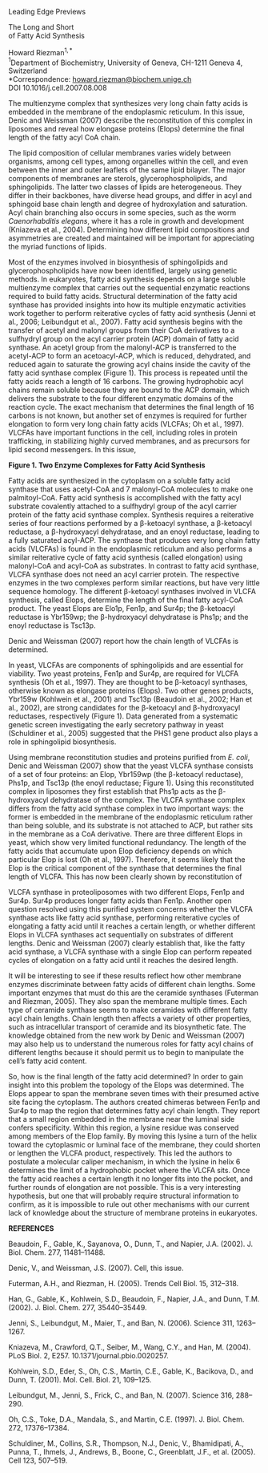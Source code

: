 
Leading Edge
Previews

The Long and Short  
of Fatty Acid Synthesis  

Howard Riezman${}^{1,*}$  
${}^{1}$Department of Biochemistry, University of Geneva, CH-1211 Geneva 4, Switzerland  
*Correspondence: howard.riezman@biochem.unige.ch  
DOI 10.1016/j.cell.2007.08.008  

The multienzyme complex that synthesizes very long chain fatty acids is embedded in the membrane of the endoplasmic reticulum. In this issue, Denic and Weissman (2007) describe the reconstitution of this complex in liposomes and reveal how elongase proteins (Elops) determine the final length of the fatty acyl CoA chain.

The lipid composition of cellular membranes varies widely between organisms, among cell types, among organelles within the cell, and even between the inner and outer leaflets of the same lipid bilayer. The major components of membranes are sterols, glycerophospholipids, and sphingolipids. The latter two classes of lipids are heterogeneous. They differ in their backbones, have diverse head groups, and differ in acyl and sphingoid base chain length and degree of hydroxylation and saturation. Acyl chain branching also occurs in some species, such as the worm *Caenorhabditis elegans*, where it has a role in growth and development (Kniazeva et al., 2004). Determining how different lipid compositions and asymmetries are created and maintained will be important for appreciating the myriad functions of lipids.

Most of the enzymes involved in biosynthesis of sphingolipids and glycerophospholipids have now been identified, largely using genetic methods. In eukaryotes, fatty acid synthesis depends on a large soluble multienzyme complex that carries out the sequential enzymatic reactions required to build fatty acids. Structural determination of the fatty acid synthase has provided insights into how its multiple enzymatic activities work together to perform reiterative cycles of fatty acid synthesis (Jenni et al., 2006; Leibundgut et al., 2007). Fatty acid synthesis begins with the transfer of acetyl and malonyl groups from their CoA derivatives to a sulfhydryl group on the acyl carrier protein (ACP) domain of fatty acid synthase. An acetyl group from the malonyl-ACP is transferred to the acetyl-ACP to form an acetoacyl-ACP, which is reduced, dehydrated, and reduced again to saturate the growing acyl chains inside the cavity of the fatty acid synthase complex (Figure 1). This process is repeated until the fatty acids reach a length of 16 carbons. The growing hydrophobic acyl chains remain soluble because they are bound to the ACP domain, which delivers the substrate to the four different enzymatic domains of the reaction cycle. The exact mechanism that determines the final length of 16 carbons is not known, but another set of enzymes is required for further elongation to form very long chain fatty acids (VLCFAs; Oh et al., 1997). VLCFAs have important functions in the cell, including roles in protein trafficking, in stabilizing highly curved membranes, and as precursors for lipid second messengers. In this issue,

**Figure 1. Two Enzyme Complexes for Fatty Acid Synthesis**

Fatty acids are synthesized in the cytoplasm on a soluble fatty acid synthase that uses acetyl-CoA and 7 malonyl-CoA molecules to make one palmitoyl-CoA. Fatty acid synthesis is accomplished with the fatty acyl substrate covalently attached to a sulfhydryl group of the acyl carrier protein of the fatty acid synthase complex. Synthesis requires a reiterative series of four reactions performed by a β-ketoacyl synthase, a β-ketoacyl reductase, a β-hydroxyacyl dehydratase, and an enoyl reductase, leading to a fully saturated acyl-ACP. The synthase that produces very long chain fatty acids (VLCFAs) is found in the endoplasmic reticulum and also performs a similar reiterative cycle of fatty acid synthesis (called elongation) using malonyl-CoA and acyl-CoA as substrates. In contrast to fatty acid synthase, VLCFA synthase does not need an acyl carrier protein. The respective enzymes in the two complexes perform similar reactions, but have very little sequence homology. The different β-ketoacyl synthases involved in VLCFA synthesis, called Elops, determine the length of the final fatty acyl-CoA product. The yeast Elops are Elo1p, Fen1p, and Sur4p; the β-ketoacyl reductase is Ybr159wp; the β-hydroxyacyl dehydratase is Phs1p; and the enoyl reductase is Tsc13p.

Denic and Weissman (2007) report how the chain length of VLCFAs is determined.

In yeast, VLCFAs are components of sphingolipids and are essential for viability. Two yeast proteins, Fen1p and Sur4p, are required for VLCFA synthesis (Oh et al., 1997). They are thought to be β-ketoacyl synthases, otherwise known as elongase proteins (Elops). Two other genes products, Ybr159w (Kohlwein et al., 2001) and Tsc13p (Beaudoin et al., 2002; Han et al., 2002), are strong candidates for the β-ketoacyl and β-hydroxyacyl reductases, respectively (Figure 1). Data generated from a systematic genetic screen investigating the early secretory pathway in yeast (Schuldiner et al., 2005) suggested that the PHS1 gene product also plays a role in sphingolipid biosynthesis.

Using membrane reconstitution studies and proteins purified from *E. coli*, Denic and Weissman (2007) show that the yeast VLCFA synthase consists of a set of four proteins: an Elop, Ybr159wp (the β-ketoacyl reductase), Phs1p, and Tsc13p (the enoyl reductase; Figure 1). Using this reconstituted complex in liposomes they first establish that Phs1p acts as the β-hydroxyacyl dehydratase of the complex. The VLCFA synthase complex differs from the fatty acid synthase complex in two important ways: the former is embedded in the membrane of the endoplasmic reticulum rather than being soluble, and its substrate is not attached to ACP, but rather sits in the membrane as a CoA derivative. There are three different Elops in yeast, which show very limited functional redundancy. The length of the fatty acids that accumulate upon Elop deficiency depends on which particular Elop is lost (Oh et al., 1997). Therefore, it seems likely that the Elop is the critical component of the synthase that determines the final length of VLCFA. This has now been clearly shown by reconstitution of

VLCFA synthase in proteoliposomes with two different Elops, Fen1p and Sur4p. Sur4p produces longer fatty acids than Fen1p. Another open question resolved using this purified system concerns whether the VLCFA synthase acts like fatty acid synthase, performing reiterative cycles of elongating a fatty acid until it reaches a certain length, or whether different Elops in VLCFA synthases act sequentially on substrates of different lengths. Denic and Weissman (2007) clearly establish that, like the fatty acid synthase, a VLCFA synthase with a single Elop can perform repeated cycles of elongation on a fatty acid until it reaches the desired length.

It will be interesting to see if these results reflect how other membrane enzymes discriminate between fatty acids of different chain lengths. Some important enzymes that must do this are the ceramide synthases (Futerman and Riezman, 2005). They also span the membrane multiple times. Each type of ceramide synthase seems to make ceramides with different fatty acyl chain lengths. Chain length then affects a variety of other properties, such as intracellular transport of ceramide and its biosynthetic fate. The knowledge obtained from the new work by Denic and Weissman (2007) may also help us to understand the numerous roles for fatty acyl chains of different lengths because it should permit us to begin to manipulate the cell’s fatty acid content.

So, how is the final length of the fatty acid determined? In order to gain insight into this problem the topology of the Elops was determined. The Elops appear to span the membrane seven times with their presumed active site facing the cytoplasm. The authors created chimeras between Fen1p and Sur4p to map the region that determines fatty acyl chain length. They report that a small region embedded in the membrane near the luminal side confers specificity. Within this region, a lysine residue was conserved among members of the Elop family. By moving this lysine a turn of the helix toward the cytoplasmic or luminal face of the membrane, they could shorten or lengthen the VLCFA product, respectively. This led the authors to postulate a molecular caliper mechanism, in which the lysine in helix 6 determines the limit of a hydrophobic pocket where the VLCFA sits. Once the fatty acid reaches a certain length it no longer fits into the pocket, and further rounds of elongation are not possible. This is a very interesting hypothesis, but one that will probably require structural information to confirm, as it is impossible to rule out other mechanisms with our current lack of knowledge about the structure of membrane proteins in eukaryotes.


**REFERENCES**

Beaudoin, F., Gable, K., Sayanova, O., Dunn, T., and Napier, J.A. (2002). J. Biol. Chem. 277, 11481–11488.

Denic, V., and Weissman, J.S. (2007). Cell, this issue.

Futerman, A.H., and Riezman, H. (2005). Trends Cell Biol. 15, 312–318.

Han, G., Gable, K., Kohlwein, S.D., Beaudoin, F., Napier, J.A., and Dunn, T.M. (2002). J. Biol. Chem. 277, 35440–35449.

Jenni, S., Leibundgut, M., Maier, T., and Ban, N. (2006). Science 311, 1263–1267.

Kniazeva, M., Crawford, Q.T., Seiber, M., Wang, C.Y., and Han, M. (2004). PLoS Biol. 2, E257. 10.1371/journal.pbio.0020257.

Kohlwein, S.D., Eder, S., Oh, C.S., Martin, C.E., Gable, K., Bacikova, D., and Dunn, T. (2001). Mol. Cell. Biol. 21, 109–125.

Leibundgut, M., Jenni, S., Frick, C., and Ban, N. (2007). Science 316, 288–290.

Oh, C.S., Toke, D.A., Mandala, S., and Martin, C.E. (1997). J. Biol. Chem. 272, 17376–17384.

Schuldiner, M., Collins, S.R., Thompson, N.J., Denic, V., Bhamidipati, A., Punna, T., Ihmels, J., Andrews, B., Boone, C., Greenblatt, J.F., et al. (2005). Cell 123, 507–519.
